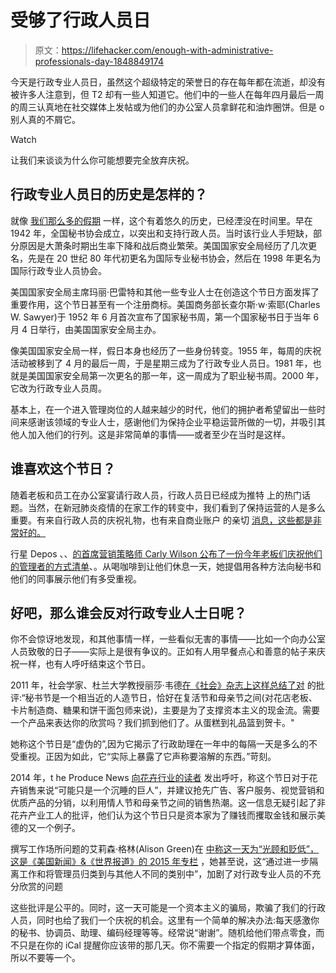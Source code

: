 # 受够了行政人员日

> 原文：<https://lifehacker.com/enough-with-administrative-professionals-day-1848849174>

今天是行政专业人员日，虽然这个超级特定的荣誉日的存在每年都在流逝，却没有被许多人注意到，但 T2 却有一些人知道它。他们中的一些人在每年四月最后一周的周三认真地在社交媒体上发帖或为他们的办公室人员拿鲜花和油炸圈饼。但是 o 别人真的不屑它。

Watch

让我们来谈谈为什么你可能想要完全放弃庆祝。

## **行政专业人员日的历史是怎样的？**

就像 [我们那么多的假期](https://lifehacker.com/the-real-history-of-labor-day-1847614981) 一样，这个有着悠久的历史，已经湮没在时间里。早在 1942 年，全国秘书协会成立，以突出和支持行政人员。当时该行业人手短缺，部分原因是大萧条时期出生率下降和战后商业繁荣。美国国家安全局经历了几次更名，先是在 20 世纪 80 年代初更名为国际专业秘书协会，然后在 1998 年更名为国际行政专业人员协会。

美国国家安全局主席玛丽·巴雷特和其他一些专业人士在创造这个节日方面发挥了重要作用，这个节日甚至有一个注册商标。美国商务部长查尔斯·w·索耶(Charles W. Sawyer)于 1952 年 6 月首次宣布了国家秘书周，第一个国家秘书日于当年 6 月 4 日举行，由美国国家安全局主办。

像美国国家安全局一样，假日本身也经历了一些身份转变。1955 年，每周的庆祝活动被移到了 4 月的最后一周，于是星期三成为了行政专业人员日。1981 年，也就是美国国家安全局第一次更名的那一年，这一周成为了职业秘书周。2000 年，它改为行政专业人员周。

基本上，在一个进入管理岗位的人越来越少的时代，他们的拥护者希望留出一些时间来感谢该领域的专业人士，感谢他们为保持企业平稳运营所做的一切，并吸引其他人加入他们的行列。这是非常简单的事情——或者至少在当时是这样。

## 谁喜欢这个节日？

随着老板和员工在办公室宴请行政人员，行政人员日已经成为推特 上的热门话题。当然，在新冠肺炎疫情的在家工作的转变中，我们看到了保持运营的人是多么重要。有来自行政人员的庆祝礼物，也有来自商业账户 的亲切 [消息，这些都是非常好的。](https://twitter.com/renfrewraiders/status/1519269529083420672)

行星 Depos 、、[的首席营销策略师 Carly Wilson 公布了一份今年老板们庆祝他们的管理者的方式清单](https://www.jdsupra.com/legalnews/administrative-professionals-day-an-8728079/)、。从喝咖啡到让他们休息一天，她提倡用各种方法向秘书和他们的同事展示他们有多受重视。

## 好吧，那么谁会反对行政专业人士日呢？

你不会惊讶地发现，和其他事情一样，一些看似无害的事情——比如一个向办公室人员致敬的日子——实际上是很有争议的。正如有人用早餐点心和善意的帖子来庆祝一样，也有人呼吁结束这个节日。

2011 年，社会学家、杜兰大学教授丽莎·韦德[在《社会》杂志上这样总结了对](https://thesocietypages.org/socimages/2011/04/27/secretarys-day-and-social-control/) 的批评:“秘书节是一个相当近的人造节日，恰好在复活节和母亲节之间(对花店老板、卡片制造商、糖果和饼干面包师来说)，主要是为了支撑资本主义的现金流。需要一个产品来表达你的欣赏吗？我们抓到他们了。从蛋糕到礼品篮到贺卡。"

她称这个节日是“虚伪的”,因为它揭示了行政助理在一年中的每隔一天是多么的不受重视。正因为如此，它“实际上暴露了它声称要溶解的东西。”苛刻。

2014 年，t he Produce News [向花卉行业的读者](https://theproducenews.com/administrative-professionals-day-stealth-holiday-floral-trade) 发出呼吁，称这个节日对于花卉销售来说“可能只是一个沉睡的巨人”，并建议抢先广告、客户服务、视觉营销和优质产品的分销，以利用情人节和母亲节之间的销售热潮。这一信息无疑引起了非花卉产业工人的批评，他们认为这个节日只是资本家为了赚钱而攫取金钱和展示美德的又一个例子。

撰写工作场所问题的艾莉森·格林(Alison Green)在 [中称这一天为“光顾和贬低”，这是《美国新闻》&《世界报道》的 2015 年专栏](https://money.usnews.com/money/blogs/outside-voices-careers/2015/04/20/its-time-to-end-secretaries-day) ，她甚至说，这“通过进一步隔离工作和将管理员归类到与其他人不同的类别中”，加剧了对行政专业人员的不充分欣赏的问题

这些批评是公平的。同时，这一天可能是一个资本主义的骗局，欺骗了我们的行政人员，同时也给了我们一个庆祝的机会。这里有一个简单的解决办法:每天感激你的秘书、协调员、助理、编码经理等等。经常说“谢谢”。随机给他们带点零食，而不只是在你的 iCal 提醒你应该带的那几天。你不需要一个指定的假期才算体面，所以不要等一个。